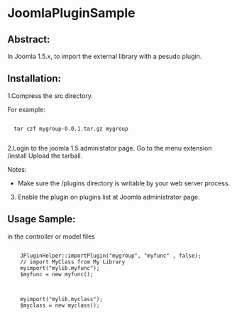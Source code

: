 JoomlaPluginSample
=================

Abstract:
--------

In Joomla 1.5.x, to import the external library with a pesudo plugin.

Installation:
-------------

1.Compress the src directory.

For example: 
  <pre><code>
  tar czf mygroup-0.0.1.tar.gz mygroup
  </code></pre>

2.Login to the joomla 1.5 administator page.
   Go to the menu extension /install
   Upload the tarball.

  Notes: 
  *  Make sure the /plugins directory is writable by your web server process.

3. Enable the plugin on plugins list at Joomla administrator page.

Usage Sample:
-------------

  in the controller or model files 
  <pre><code>
    JPluginHelper::importPlugin("mygroup", "myfunc" , false);
    // import MyClass from My Library
    myimport("mylib.myfunc");
    $myfunc = new myfunc();
   </code></pre>

   <pre><code>
    myimport("mylib.myclass");
    $myclass = new myclass();
    </code></pre>

   

